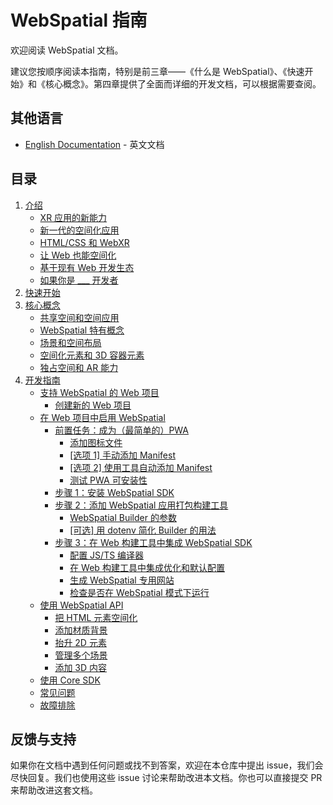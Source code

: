 # WebSpatial 指南

欢迎阅读 WebSpatial 文档。

建议您按顺序阅读本指南，特别是前三章——《什么是 WebSpatial》、《快速开始》和《核心概念》。第四章提供了全面而详细的开发文档，可以根据需要查阅。

## 其他语言

- [English Documentation](../en/README.md) - 英文文档

## 目录

1. [介绍](introduction/README.md)
	- [XR 应用的新能力](introduction/new-powers-for-xr-apps.md)
	- [新一代的空间化应用](introduction/the-new-generations-of-spatial-apps.md)
	- [HTML/CSS 和 WebXR](introduction/html-css-and-webxr.md)
	- [让 Web 也能空间化](introduction/make-the-web-spatial-too.md)
	- [基于现有 Web 开发生态](introduction/built-on-the-existing-web-ecosystem.md)
	- [如果你是 ___ 开发者](introduction/if-you-are-a-developer.md)
2. [快速开始](quick-start/README.md)
3. [核心概念](core-concepts/README.md)
	- [共享空间和空间应用](core-concepts/shared-space-and-spatial-apps.md)
	- [WebSpatial 特有概念](core-concepts/unique-concepts-in-webspatial.md)
	- [场景和空间布局](core-concepts/scenes-and-spatial-layouts.md)
	- [空间化元素和 3D 容器元素](core-concepts/spatialized-elements-and-3d-container-elements.md)
	- [独占空间和 AR 能力](core-concepts/full-space-and-ar-capabilities.md)
4. [开发指南](development-guide/README.md)
	- [支持 WebSpatial 的 Web 项目](development-guide/web-projects-that-support-webspatial/README.md)
	  - [创建新的 Web 项目](development-guide/web-projects-that-support-webspatial/creating-new-web-projects.md)
	- [在 Web 项目中启用 WebSpatial](development-guide/enabling-webspatial-in-web-projects/README.md)
	  - [前置任务：成为（最简单的）PWA](development-guide/enabling-webspatial-in-web-projects/prerequisite-become-a-minimal-pwa.md)
	    - [添加图标文件](development-guide/enabling-webspatial-in-web-projects/add-icon-files.md)
	    - [[选项 1] 手动添加 Manifest](development-guide/enabling-webspatial-in-web-projects/option-1-manually-add-a-manifest.md)
	    - [[选项 2] 使用工具自动添加 Manifest](development-guide/enabling-webspatial-in-web-projects/option-2-auto-add-manifest-using-tools.md)
	    - [测试 PWA 可安装性](development-guide/enabling-webspatial-in-web-projects/test-pwa-installability.md)
	  - [步骤 1：安装 WebSpatial SDK](development-guide/enabling-webspatial-in-web-projects/step-1-install-the-webspatial-sdk.md)
	  - [步骤 2：添加 WebSpatial 应用打包构建工具](development-guide/enabling-webspatial-in-web-projects/step-2-add-build-tool-for-packaged-webspatial-apps.md)
	    - [WebSpatial Builder 的参数](development-guide/enabling-webspatial-in-web-projects/parameters-of-the-webspatial-builder.md)
	    - [[可选] 用 dotenv 简化 Builder 的用法](development-guide/enabling-webspatial-in-web-projects/optional-simplify-webspatial-builder-using-dotenv.md)
	  - [步骤 3：在 Web 构建工具中集成 WebSpatial SDK](development-guide/enabling-webspatial-in-web-projects/step-3-integrate-webspatial-sdk-into-web-build-tools.md)
	    - [配置 JS/TS 编译器](development-guide/enabling-webspatial-in-web-projects/configure-js-ts-compiler.md)
	    - [在 Web 构建工具中集成优化和默认配置](development-guide/enabling-webspatial-in-web-projects/add-optimizations-and-defaults-to-web-build-tools.md)
	    - [生成 WebSpatial 专用网站](development-guide/enabling-webspatial-in-web-projects/generate-a-webspatial-specific-website.md)
	    - [检查是否在 WebSpatial 模式下运行](development-guide/enabling-webspatial-in-web-projects/check-if-running-in-webspatial-mode.md)
	- [使用 WebSpatial API](development-guide/using-the-webspatial-api/README.md)
	  - [把 HTML 元素空间化](development-guide/using-the-webspatial-api/spatialize-html-elements.md)
	  - [添加材质背景](development-guide/using-the-webspatial-api/add-material-backgrounds.md)
	  - [抬升 2D 元素](development-guide/using-the-webspatial-api/elevate-2d-elements.md)
	  - [管理多个场景](development-guide/using-the-webspatial-api/manage-multiple-scenes.md)
	  - [添加 3D 内容](development-guide/using-the-webspatial-api/add-3d-content.md)
	- [使用 Core SDK](development-guide/using-the-core-sdk/README.md)
	- [常见问题](faq.md)
	- [故障排除](troubleshooting.md)

## 反馈与支持

如果你在文档中遇到任何问题或找不到答案，欢迎在本仓库中提出 issue，我们会尽快回复。我们也使用这些 issue 讨论来帮助改进本文档。你也可以直接提交 PR 来帮助改进这套文档。
